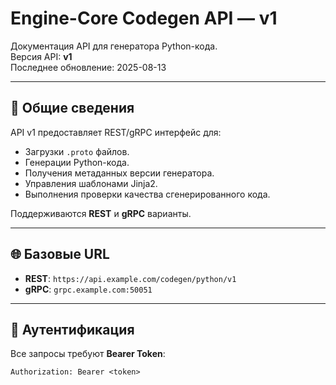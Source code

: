 # Engine-Core Codegen API — v1

Документация API для генератора Python-кода.  
Версия API: **v1**  
Последнее обновление: 2025-08-13

---

## 📌 Общие сведения

API v1 предоставляет REST/gRPC интерфейс для:
- Загрузки `.proto` файлов.
- Генерации Python-кода.
- Получения метаданных версии генератора.
- Управления шаблонами Jinja2.
- Выполнения проверки качества сгенерированного кода.

Поддерживаются **REST** и **gRPC** варианты.

---

## 🌐 Базовые URL
- **REST**: `https://api.example.com/codegen/python/v1`
- **gRPC**: `grpc.example.com:50051`

---

## 🔐 Аутентификация
Все запросы требуют **Bearer Token**:
```http
Authorization: Bearer <token>
